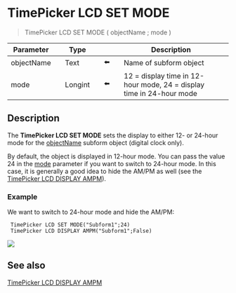 # TimePicker LCD SET MODE

> TimePicker LCD SET MODE ( objectName ; mode )

| Parameter |     | Type |     |     |     | Description |     |
| --- | --- | --- | --- | --- | --- | --- | --- |
| objectName |     | Text |     | ⬅️ |     | Name of subform object |     |
| mode |     | Longint |     | ⬅️ |     | 12 = display time in 12-hour mode, 24 = display time in 24-hour mode |     |

## Description

The **TimePicker LCD SET MODE** sets the display to either 12- or 24-hour mode for the [objectName](# "Name of subform object") subform object (digital clock only).

By default, the object is displayed in 12-hour mode. You can pass the value 24 in the [mode](# "12 = display time in 12-hour mode, 24 = display time in 24-hour mode") parameter if you want to switch to 24-hour mode. In this case, it is generally a good idea to hide the AM/PM as well (see the [TimePicker LCD DISPLAY AMPM](TimePicker%20LCD%20DISPLAY%20AMPM.md)).

### Example  

We want to switch to 24-hour mode and hide the AM/PM:

```4d
 TimePicker LCD SET MODE("Subform1";24)  
 TimePicker LCD DISPLAY AMPM("Subform1";False)
```

![](https://doc.4d.com/4Dv19/picture/1239968/pict1239968.fr.png)

## See also

[TimePicker LCD DISPLAY AMPM](TimePicker%20LCD%20DISPLAY%20AMPM.md)
